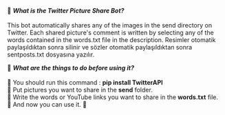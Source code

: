 :balloon: ***What is the Twitter Picture Share Bot?*** <br><br>
This bot automatically shares any of the images in the send directory on Twitter. Each shared picture's comment is written by selecting any of the words contained in the words.txt file in the description. Resimler otomatik paylaşıldıktan sonra silinir ve sözler otomatik paylaşıldıktan sonra sentposts.txt dosyasına yazılır.

:balloon: ***What are the things to do before using it?*** <br><br>
:large_orange_diamond: You should run this command : **pip install TwitterAPI** <br>
:large_orange_diamond: Put pictures you want to share in the **send** folder. <br>
:large_orange_diamond: Write the words or YouTube links you want to share in the **words.txt** file. <br>
:large_orange_diamond: And now you can use it. :tada:
